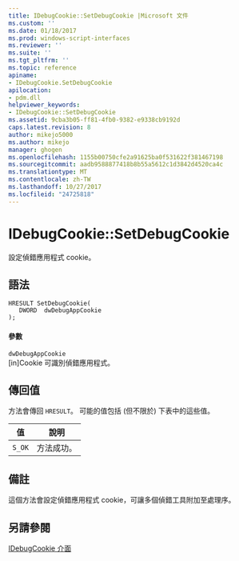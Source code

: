 ```yaml
---
title: IDebugCookie::SetDebugCookie |Microsoft 文件
ms.custom: ''
ms.date: 01/18/2017
ms.prod: windows-script-interfaces
ms.reviewer: ''
ms.suite: ''
ms.tgt_pltfrm: ''
ms.topic: reference
apiname:
- IDebugCookie.SetDebugCookie
apilocation:
- pdm.dll
helpviewer_keywords:
- IDebugCookie::SetDebugCookie
ms.assetid: 9cba3b05-ff81-4fb0-9382-e9338cb9192d
caps.latest.revision: 8
author: mikejo5000
ms.author: mikejo
manager: ghogen
ms.openlocfilehash: 1155b00750cfe2a91625ba0f531622f381467198
ms.sourcegitcommit: aadb9588877418b8b55a5612c1d3842d4520ca4c
ms.translationtype: MT
ms.contentlocale: zh-TW
ms.lasthandoff: 10/27/2017
ms.locfileid: "24725818"
---
```

# <a name="idebugcookiesetdebugcookie"></a>IDebugCookie::SetDebugCookie
設定偵錯應用程式 cookie。  
  
## <a name="syntax"></a>語法  
  
```  
HRESULT SetDebugCookie(  
   DWORD  dwDebugAppCookie  
);  
```  
  
#### <a name="parameters"></a>參數  
 `dwDebugAppCookie`  
 [in]Cookie 可識別偵錯應用程式。  
  
## <a name="return-value"></a>傳回值  
 方法會傳回 `HRESULT`。 可能的值包括 (但不限於) 下表中的這些值。  
  
|值|說明|  
|-----------|-----------------|  
|`S_OK`|方法成功。|  
  
## <a name="remarks"></a>備註  
 這個方法會設定偵錯應用程式 cookie，可讓多個偵錯工具附加至處理序。  
  
## <a name="see-also"></a>另請參閱  
 [IDebugCookie 介面](../../winscript/reference/idebugcookie-interface.md)